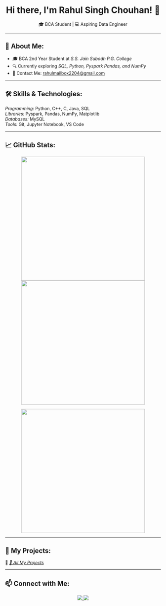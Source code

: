 <h1 align="center"> Hi there, I'm Rahul Singh Chouhan! 👋</h1>
<p align="center">
  🎓 BCA Student | 💻 Aspiring Data Engineer
</p>

---

## 🚀 About Me:
- 🎓 BCA 2nd Year Student at *S.S. Jain Subodh P.G. College*  
- 🔍 Currently exploring *SQL, Python, Pyspark Pandas, and NumPy*  
- 📩 Contact Me: rahulmailbox2204@gmail.com

---

## 🛠 Skills & Technologies:
  
*Programming:* Python, C++, C, Java, SQL  
*Libraries:* Pyspark, Pandas, NumPy, Matplotlib  
*Databases:* MySQL  
*Tools:* Git, Jupyter Notebook, VS Code  

---

## 📈 GitHub Stats:
<p align="center">
  <img src="https://github-readme-stats.vercel.app/api?username=Rahulchouhan1&show_icons=true&theme=radical" width="400px">
  <img src="https://github-readme-streak-stats.herokuapp.com/?user=Rahulchouhan1&theme=radical" width="400px">
</p>

<p align="center">
  <img src="https://github-readme-stats.vercel.app/api/top-langs/?username=Rahulchouhan1&layout=compact&theme=radical" width="400px">
</p>

---

## 📂 My Projects:
🔹 *[📁 All My Projects](https://github.com/Rahulchouhan1?tab=repositories)*  

---

## 📫 Connect with Me:
<p align="center">
  <a href="https://www.linkedin.com/in/Rahulchouhan1">
    <img src="https://img.shields.io/badge/LinkedIn-blue?style=for-the-badge&logo=linkedin">
  </a>
  <a href="mailto:prakashpandeysearch192@gmail.com">
    <img src="https://img.shields.io/badge/Email-red?style=for-the-badge&logo=gmail">
  </a>
</p>
